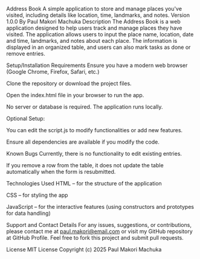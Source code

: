 Address Book
A simple application to store and manage places you've visited, including details like location, time, landmarks, and notes. Version 1.0.0
By Paul Makori Machuka
Description
The Address Book is a web application designed to help users track and manage places they have visited. The application allows users to input the place name, location, date and time, landmarks, and notes about each place. The information is displayed in an organized table, and users can also mark tasks as done or remove entries.

Setup/Installation Requirements
Ensure you have a modern web browser (Google Chrome, Firefox, Safari, etc.)

Clone the repository or download the project files.

Open the index.html file in your browser to run the app.

No server or database is required. The application runs locally.

Optional Setup:

You can edit the script.js to modify functionalities or add new features.

Ensure all dependencies are available if you modify the code.

Known Bugs
Currently, there is no functionality to edit existing entries.

If you remove a row from the table, it does not update the table automatically when the form is resubmitted.

Technologies Used
HTML – for the structure of the application

CSS – for styling the app

JavaScript – for the interactive features (using constructors and prototypes for data handling)

Support and Contact Details
For any issues, suggestions, or contributions, please contact me at paul.makori@email.com or visit my GitHub repository at GitHub Profile. Feel free to fork this project and submit pull requests.

License
MIT License
Copyright (c) 2025 Paul Makori Machuka
